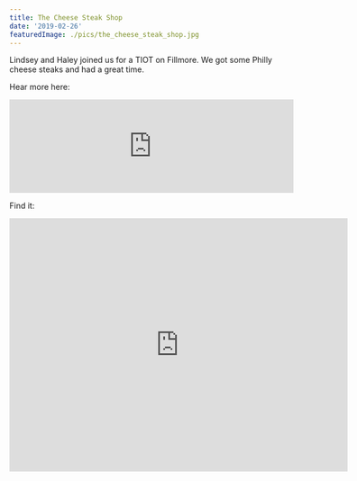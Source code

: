 ```yaml
---
title: The Cheese Steak Shop
date: '2019-02-26'
featuredImage: ./pics/the_cheese_steak_shop.jpg
---
```


Lindsey and Haley joined us for a TIOT on Fillmore. We got some Philly
cheese steaks and had a great time.

Hear more here:

<iframe width="100%" height="166" scrolling="no" frameborder="no"
allow="autoplay"
src="https://w.soundcloud.com/player/?url=https%3A//api.soundcloud.com/tracks/589474377&color=%23ff5500&auto_play=false&hide_related=false&show_comments=true&show_user=true&show_reposts=false&show_teaser=true"></iframe>

Find it:

<iframe
src="https://www.google.com/maps/embed?pb=!1m14!1m8!1m3!1d12612.749217546429!2d-122.439727!3d37.78565!3m2!1i1024!2i768!4f13.1!3m3!1m2!1s0x0%3A0xd187ab8228db5f33!2sThe+Cheese+Steak+Shop!5e0!3m2!1sen!2sus!4v1552535608590"
width="600" height="450" frameborder="0" style="border:0"
allowfullscreen></iframe>

